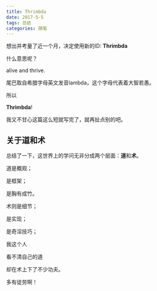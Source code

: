 ```yaml
---
title: Thrimbda
date: 2017-5-5
tags: 总结
categories: 随笔
---
```


想出并考量了近一个月，决定使用新的ID: **Thrimbda**

什么意思呢？

alive and thrive.

尾巴取自希腊字母英文发音lambda，这个字母代表着大智若愚。

所以

**Thrimbda**!

<!--more-->

我又不甘心这篇这么短就写完了，就再扯点别的吧。

## 关于道和术

总结了一下，这世界上的学问无非分成两个层面：**道**和**术**。

道是概观；

是框架；

是胸有成竹。

术则是细节；

是实现；

是奇淫技巧；



我这个人

看不清自己的道

却在术上下了不少功夫。



多有徒劳啊！